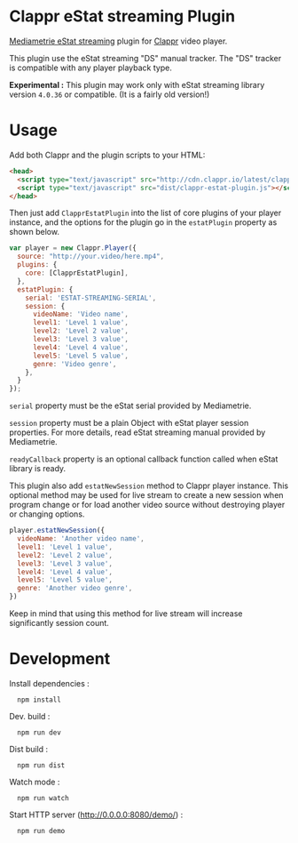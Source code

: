 # Clappr eStat streaming Plugin

[Mediametrie eStat streaming](http://www.mediametrie-estat.com/estatstreaming/) plugin for [Clappr](https://github.com/clappr/clappr) video player.

This plugin use the eStat streaming "DS" manual tracker. The "DS" tracker is compatible with any player playback type.

__Experimental :__ This plugin may work only with eStat streaming library version `4.0.36` or compatible. (It is a fairly old version!)

# Usage

Add both Clappr and the plugin scripts to your HTML:

```html
<head>
  <script type="text/javascript" src="http://cdn.clappr.io/latest/clappr.min.js"></script>
  <script type="text/javascript" src="dist/clappr-estat-plugin.js"></script>
</head>
```

Then just add `ClapprEstatPlugin` into the list of core plugins of your player instance, and the options for the plugin go in the `estatPlugin` property as shown below.

```javascript
var player = new Clappr.Player({
  source: "http://your.video/here.mp4",
  plugins: {
    core: [ClapprEstatPlugin],
  },
  estatPlugin: {
    serial: 'ESTAT-STREAMING-SERIAL',
    session: {
      videoName: 'Video name',
      level1: 'Level 1 value',
      level2: 'Level 2 value',
      level3: 'Level 3 value',
      level4: 'Level 4 value',
      level5: 'Level 5 value',
      genre: 'Video genre',
    },
  }
});
```

`serial` property must be the eStat serial provided by Mediametrie.

`session` property must be a plain Object with eStat player session properties. For more details, read eStat streaming manual provided by Mediametrie.

`readyCallback` property is an optional callback function called when eStat library is ready.

This plugin also add `estatNewSession` method to Clappr player instance. This optional method may be used for live stream to create a new session when program change or for load another video source without destroying player or changing options.

```javascript
player.estatNewSession({
  videoName: 'Another video name',
  level1: 'Level 1 value',
  level2: 'Level 2 value',
  level3: 'Level 3 value',
  level4: 'Level 4 value',
  level5: 'Level 5 value',
  genre: 'Another video genre',
})
```

Keep in mind that using this method for live stream will increase significantly session count.

# Development

Install dependencies :

```shell
  npm install
```

Dev. build :

```shell
  npm run dev
```

Dist build :

```shell
  npm run dist
```

Watch mode :

```shell
  npm run watch
```

Start HTTP server (http://0.0.0.0:8080/demo/) :

```shell
  npm run demo
```
